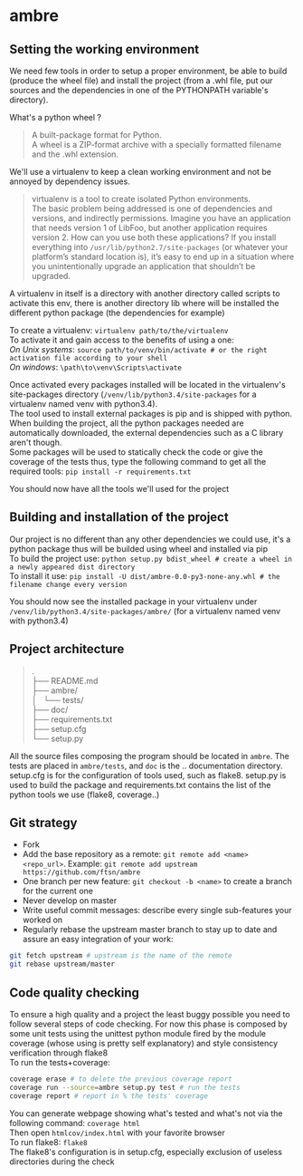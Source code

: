 # ambre

## Setting the working environment
We need few tools in order to setup a proper environment, be able to build (produce the wheel file) and install the project (from a .whl file, put our sources and the dependencies in one of the PYTHONPATH variable's directory).

What's a python wheel ?
> A built-package format for Python.  
A wheel is a ZIP-format archive with a specially formatted filename and the .whl extension.  

We'll use a virtualenv to keep a clean working environment and not be annoyed by dependency issues.
>virtualenv is a tool to create isolated Python environments.  
The basic problem being addressed is one of dependencies and versions, and indirectly permissions. Imagine you have an application that needs version 1 of LibFoo, but another application requires version 2. How can you use both these applications? If you install everything into `/usr/lib/python2.7/site-packages` (or whatever your platform’s standard location is), it’s easy to end up in a situation where you unintentionally upgrade an application that shouldn’t be upgraded.  

A virtualenv in itself is a directory with another directory called scripts to activate this env, there is another directory lib where will be installed the different python package (the dependencies for example)  

To create a virtualenv: `virtualenv path/to/the/virtualenv`  
To activate it and gain access to the benefits of using a one:  
*On Unix systems*: `source path/to/venv/bin/activate # or the right activation file according to your shell`  
*On windows*: `\path\to\venv\Scripts\activate`  

Once activated every packages installed will be located in the virtualenv's site-packages directory (`/venv/lib/python3.4/site-packages` for a virtualenv named venv with python3.4).  
The tool used to install external packages is pip and is shipped with python. When building the project, all the python packages needed are automatically downloaded, the external dependencies such as a C library aren't though.  
Some packages will be used to statically check the code or give the coverage of the tests thus, type the following command to get all the required tools: `pip install -r requirements.txt`  

You should now have all the tools we'll used for the project  

## Building and installation of the project  
Our project is no different than any other dependencies we could use, it's a python package thus will be builded using wheel and installed via pip  
To build the project use: `python setup.py bdist_wheel # create a wheel in a newly appeared dist directory`  
To install it use: `pip install -U dist/ambre-0.0-py3-none-any.whl # the filename change every version`  

You should now see the installed package in your virtualenv under `/venv/lib/python3.4/site-packages/ambre/` (for a virtualenv named venv with python3.4)  

## Project architecture  
>.  
├── README.md  
├── ambre/  
│   └── tests/      
├── doc/  
├── requirements.txt  
├── setup.cfg  
└── setup.py  

All the source files composing the program should be located in `ambre`. The tests are placed in `ambre/tests`, and `doc` is the .. documentation directory. setup.cfg is for the configuration of tools used, such as flake8. setup.py is used to build the package and requirements.txt contains the list of the python tools we use (flake8, coverage..)  

## Git strategy  
* Fork
* Add the base repository as a remote: `git remote add <name> <repo_url>`. Example: `git remote add upstream https://github.com/ftsn/ambre`
* One branch per new feature: `git checkout -b <name>` to create a branch for the current one
* Never develop on master
* Write useful commit messages: describe every single sub-features your worked on
* Regularly rebase the upstream master branch to stay up to date and assure an easy integration of your work:
```bash
git fetch upstream # upstream is the name of the remote
git rebase upstream/master
```

## Code quality checking  
To ensure a high quality and a project the least buggy possible you need to follow several steps of code checking. For now this phase is composed by some unit tests using the unittest python module fired by the module coverage (whose using is pretty self explanatory) and style consistency verification through flake8  
To run the tests+coverage:  
```bash
coverage erase # to delete the previous coverage report
coverage run --source=ambre setup.py test # run the tests
coverage report # report in % the tests' coverage
```
You can generate webpage showing what's tested and what's not via the following command: `coverage html`  
Then open `htmlcov/index.html` with your favorite browser  
To run flake8: `flake8`  
The flake8's configuration is in setup.cfg, especially exclusion of useless directories during the check


